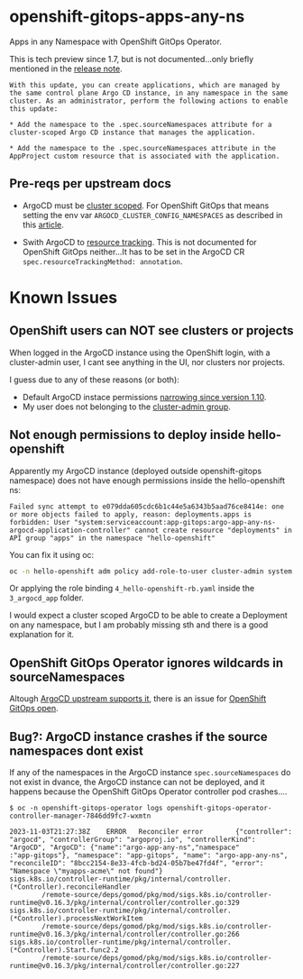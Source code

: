 # openshift-gitops-apps-any-ns
Apps in any Namespace with OpenShift GitOps Operator.

This is tech preview since 1.7, but is not documented...only briefly mentioned
in the [release note](https://docs.openshift.com/container-platform/4.10/cicd/gitops/gitops-release-notes.html#gitops-release-notes-1-7-0_gitops-release-notes).

``````
With this update, you can create applications, which are managed by the same control plane Argo CD instance, in any namespace in the same cluster. As an administrator, perform the following actions to enable this update:

* Add the namespace to the .spec.sourceNamespaces attribute for a cluster-scoped Argo CD instance that manages the application.

* Add the namespace to the .spec.sourceNamespaces attribute in the AppProject custom resource that is associated with the application.
``````

## Pre-reqs per upstream docs

* ArgoCD must be [cluster scoped](https://argo-cd.readthedocs.io/en/stable/operator-manual/app-any-namespace/#cluster-scoped-argo-cd-installation). For OpenShift GitOps that
means  setting the env var `ARGOCD_CLUSTER_CONFIG_NAMESPACES` as described in this [article](https://developers.redhat.com/articles/2023/03/06/5-global-environment-variables-provided-openshift-gitops#5_environment_variables__details).

* Swith ArgoCD to [resource tracking](https://argo-cd.readthedocs.io/en/stable/operator-manual/app-any-namespace/#switch-resource-tracking-method). This is not documented
for OpenShift GitOps neither...It has to be set in the ArgoCD CR `spec.resourceTrackingMethod: annotation`.

# Known Issues

## OpenShift users can NOT see clusters or projects

When logged in the ArgoCD instance using the OpenShift login,
with a cluster-admin user, I cant see anything in the UI, nor clusters
nor projects.

I guess due to any of these reasons (or both):

  * Default ArgoCD instace permissions [narrowing since version 1.10](https://issues.redhat.com/browse/GITOPS-3032).
  * My user does not belonging to the [cluster-admin group](https://docs.openshift.com/gitops/1.10/accesscontrol_usermanagement/configuring-sso-on-argo-cd-using-dex.html#gitops-dex-role-mappings_configuring-sso-for-argo-cd-using-dex).

## Not enough permissions to deploy inside hello-openshift
Apparently my ArgoCD instance (deployed outside openshift-gitops namespace) does not have
enough permissions inside the hello-openshift ns:

```
Failed sync attempt to e079dda605cdc6b1c44e5a6343b5aad76ce8414e: one or more objects failed to apply, reason: deployments.apps is forbidden: User "system:serviceaccount:app-gitops:argo-app-any-ns-argocd-application-controller" cannot create resource "deployments" in API group "apps" in the namespace "hello-openshift"
```

You can fix it using oc:
```bash
oc -n hello-openshift adm policy add-role-to-user cluster-admin system:serviceaccount:app-gitops:argo-app-any-ns-argocd-application-controller
```

Or applying the role binding `4_hello-openshift-rb.yaml` inside the
`3_argocd_app` folder.

I would expect a cluster scoped ArgoCD to be able to create a Deployment on any namespace,
but I am probably missing sth and there is a good explanation for it.

## OpenShift GitOps Operator ignores wildcards in sourceNamespaces

Altough [ArgoCD upstream supports it](https://argo-cd.readthedocs.io/en/stable/operator-manual/app-any-namespace/#change-workload-startup-parameters), there is an issue for
[OpenShift GitOps open](https://issues.redhat.com/browse/RFE-4535).

## Bug?: ArgoCD instance crashes if the source namespaces dont exist

If any of the namespaces in the ArgoCD instance `spec.sourceNamespaces` do not
exist in dvance, the ArgoCD instance can not be deployed, and it happens
because the OpenShift GitOps Operator controller pod crashes....

```
$ oc -n openshift-gitops-operator logs openshift-gitops-operator-controller-manager-7846dd9fc7-wxmtn

2023-11-03T21:27:38Z    ERROR   Reconciler error        {"controller": "argocd", "controllerGroup": "argoproj.io", "controllerKind": "ArgoCD", "ArgoCD": {"name":"argo-app-any-ns","namespace"
:"app-gitops"}, "namespace": "app-gitops", "name": "argo-app-any-ns", "reconcileID": "8bcc2154-8e33-4fcb-bd24-05b7be47fd4f", "error": "Namespace \"myapps-acme\" not found"}
sigs.k8s.io/controller-runtime/pkg/internal/controller.(*Controller).reconcileHandler
        /remote-source/deps/gomod/pkg/mod/sigs.k8s.io/controller-runtime@v0.16.3/pkg/internal/controller/controller.go:329
sigs.k8s.io/controller-runtime/pkg/internal/controller.(*Controller).processNextWorkItem
        /remote-source/deps/gomod/pkg/mod/sigs.k8s.io/controller-runtime@v0.16.3/pkg/internal/controller/controller.go:266
sigs.k8s.io/controller-runtime/pkg/internal/controller.(*Controller).Start.func2.2
        /remote-source/deps/gomod/pkg/mod/sigs.k8s.io/controller-runtime@v0.16.3/pkg/internal/controller/controller.go:227
```